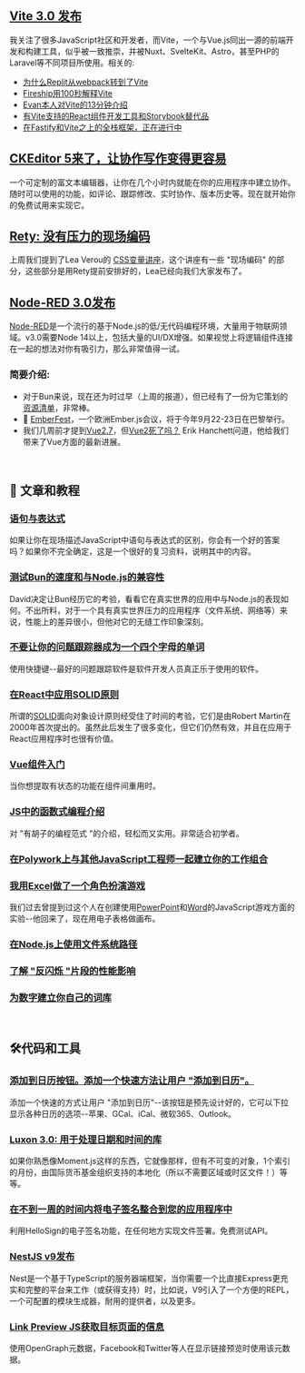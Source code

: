 ## [Vite 3.0 发布](https://javascriptweekly.com/link/126370/web)
我关注了很多JavaScript社区和开发者，而Vite，一个与Vue.js同出一源的前端开发和构建工具，似乎被一致推崇，并被Nuxt、SvelteKit、Astro，甚至PHP的Laravel等不同项目所使用。相关的:
- [为什么Replit从webpack转到了Vite](https://javascriptweekly.com/link/126372/web)
- [Fireship用100秒解释Vite](https://javascriptweekly.com/link/126373/web)
- [Evan本人对Vite的13分钟介绍](https://javascriptweekly.com/link/126374/web)
- [有Vite支持的React组件开发工具和Storybook替代品](https://javascriptweekly.com/link/126375/web)
- [在Fastify和Vite之上的全栈框架，正在进行中](https://javascriptweekly.com/link/126376/web)


## [CKEditor 5来了，让协作写作变得更容易](https://javascriptweekly.com/link/126332/web)
一个可定制的富文本编辑器，让你在几个小时内就能在你的应用程序中建立协作。随时可以使用的功能，如评论、跟踪修改、实时协作、版本历史等。现在就开始你的免费试用来实现它。


## [Rety: 没有压力的现场编码](https://javascriptweekly.com/link/126381/web)
 上周我们提到了Lea Verou的 [CSS变量讲座](https://javascriptweekly.com/link/126382/web)，这个讲座有一些 "现场编码" 的部分，这些部分是用Rety提前安排好的，Lea已经向我们大家发布了。
 
 
 ## [Node-RED 3.0发布](https://javascriptweekly.com/link/126333/web)
  [Node-RED](https://javascriptweekly.com/link/126334/web)是一个流行的基于Node.js的低/无代码编程环境，大量用于物联网领域。v3.0需要Node 14以上，包括大量的UI/DX增强。如果视觉上将逻辑组件连接在一起的想法对你有吸引力，那么非常值得一试。


### 简要介绍:
- 对于Bun来说，现在还为时过早（上周的报道），但已经有了一份为它策划的[资源清单](https://javascriptweekly.com/link/126336/web)，非常棒。
- 📆 [EmberFest](https://javascriptweekly.com/link/126337/web)，一个欧洲Ember.js会议，将于今年9月22-23日在巴黎举行。
- 我们几周前才提到[Vue2.7](https://javascriptweekly.com/link/126339/web)，但[Vue2死了吗？](https://javascriptweekly.com/link/126340/web) Erik Hanchett问道，他给我们带来了Vue方面的最新进展。
   
<br/>

## 📒 文章和教程
### [语句与表达式](https://javascriptweekly.com/link/126345/web) 
如果让你在现场描述JavaScript中语句与表达式的区别，你会有一个好的答案吗？如果你不完全确定，这是一个很好的复习资料，说明其中的内容。  

### [测试Bun的速度和与Node.js的兼容性](https://javascriptweekly.com/link/126377/web)
David决定让Bun经历它的考验，看看它在真实世界的应用中与Node.js的表现如何。不出所料，对于一个具有真实世界压力的应用程序（文件系统、网络等）来说，性能上的差异很小，但他对它的无缝工作印象深刻。  

### [不要让你的问题跟踪器成为一个四个字母的单词](https://javascriptweekly.com/link/126348/web)
使用快捷键--最好的问题跟踪软件是软件开发人员真正乐于使用的软件。  

### [在React中应用SOLID原则](https://javascriptweekly.com/link/126346/web)
所谓的[SOLID](https://javascriptweekly.com/link/126347/web)面向对象设计原则经受住了时间的考验，它们是由Robert Martin在2000年首次提出的。虽然此后发生了很多变化，但它们仍然有效，并且在应用于React应用程序时也很有价值。  

### [Vue组件入门](https://javascriptweekly.com/link/126349/web)
当你想提取有状态的功能在组件间重用时。  

### [JS中的函数式编程介绍](https://javascriptweekly.com/link/126350/web)
对 "有胡子的编程范式 "的介绍，轻松而又实用。非常适合初学者。  

### [在Polywork上与其他JavaScript工程师一起建立你的工作组合](https://javascriptweekly.com/link/126351/web)

### [我用Excel做了一个角色扮演游戏](https://javascriptweekly.com/link/126352/web)
我们过去曾提到过这个人在创建使用[PowerPoint](https://javascriptweekly.com/link/126353/web)和[Word](https://javascriptweekly.com/link/126354/web)的JavaScript游戏方面的实验--他回来了，现在用电子表格做画布。  

### [在Node.js上使用文件系统路径](https://javascriptweekly.com/link/126355/web)

### [了解 "反闪烁 "片段的性能影响](https://javascriptweekly.com/link/126384/web)

### [为数字建立你自己的词库](https://javascriptweekly.com/link/126385/web)

<br/>

## 🛠代码和工具
### [添加到日历按钮。添加一个快速方法让用户 "添加到日历"。](https://javascriptweekly.com/link/126379/web)
添加一个快速的方式让用户 "添加到日历"--该按钮是预先设计好的，它可以下拉显示各种日历的选项--苹果、GCal、iCal、微软365、Outlook。

### [Luxon 3.0: 用于处理日期和时间的库](https://javascriptweekly.com/link/126356/web)
如果你熟悉像Moment.js这样的东西，它就像那样，但有不可变的对象，1个索引的月份，由国际货币基金组织支持的本地化（所以不需要区域或时区文件！）等等。

### [在不到一周的时间内将电子签名整合到您的应用程序中](https://javascriptweekly.com/link/126357/web)
利用HelloSign的电子签名功能，在任何地方实现文件签署。免费测试API。

### [NestJS v9发布](https://javascriptweekly.com/link/126358/web)
Nest是一个基于TypeScript的服务器端框架，当你需要一个比直接Express更充实和完整的平台来工作（或获得支持）时，比如说，V9引入了一个方便的REPL，一个可配置的模块生成器，耐用的提供者，以及更多。

### [Link Preview JS获取目标页面的信息](https://javascriptweekly.com/link/126359/web)
使用OpenGraph元数据，Facebook和Twitter等人在显示链接预览时使用该元数据。

